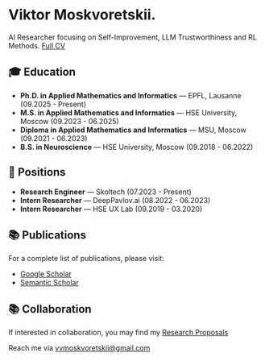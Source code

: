 # Viktor Moskvoretskii.

AI Researcher focusing on Self-Improvement, LLM Trustworthiness and RL Methods. [Full CV](https://github.com/VityaVitalich/VityaVitalich/blob/main/cv.pdf)

## 🎓 Education

- **Ph.D. in Applied Mathematics and Informatics** — EPFL, Lausanne (09.2025 - Present)
- **M.S. in Applied Mathematics and Informatics** — HSE University, Moscow (09.2023 - 06.2025)
- **Diploma in Applied Mathematics and Informatics** — MSU, Moscow (09.2021 - 06.2023)
- **B.S. in Neuroscience** — HSE University, Moscow (09.2018 - 06.2022)

## 💼 Positions

- **Research Engineer** — Skoltech (07.2023 - Present)
- **Intern Researcher** — DeepPavlov.ai (08.2022 - 06.2023)
- **Intern Researcher** — HSE UX Lab (09.2019 - 03.2020)

## 📚 Publications

For a complete list of publications, please visit:
- [Google Scholar](https://scholar.google.com/citations?hl=ru&user=3IDoK8YAAAAJ&view_op=list_works&sortby=pubdate)
- [Semantic Scholar](https://www.semanticscholar.org/author/Viktor-Moskvoretskii/2291142916)

## 📚 Collaboration

If interested in collaboration, you may find my [Research Proposals](https://github.com/VityaVitalich/VityaVitalich/blob/main/Moskvoretskii_CV_PhD.pdf)

Reach me via [vvmoskvoretskii@gmail.com](mailto:vvmoskvoretskii@gmail.com)
